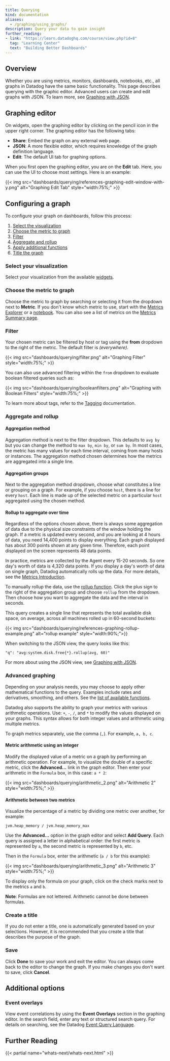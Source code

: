 ```yaml
---
title: Querying
kind: documentation
aliases:
  - /graphing/using_graphs/
description: Query your data to gain insight
further_reading:
- link: "https://learn.datadoghq.com/course/view.php?id=8"
  tag: "Learning Center"
  text: "Building Better Dashboards"
---
```


## Overview

Whether you are using metrics, monitors, dashboards, notebooks, etc., all graphs in Datadog have the same basic functionality. This page describes querying with the graphic editor. Advanced users can create and edit graphs with JSON. To learn more, see [Graphing with JSON][1].

## Graphing editor

On widgets, open the graphing editor by clicking on the pencil icon in the upper right corner. The graphing editor has the following tabs:

* **Share**: Embed the graph on any external web page.
* **JSON**: A more flexible editor, which requires knowledge of the graph definition language.
* **Edit**: The default UI tab for graphing options.

When you first open the graphing editor, you are on the **Edit** tab. Here, you can use the UI to choose most settings. Here is an example:

{{< img src="dashboards/querying/references-graphing-edit-window-with-y.png" alt="Graphing Edit Tab"  style="width:75%;" >}}

## Configuring a graph

To configure your graph on dashboards, follow this process:

1. [Select the visualization](#select-your-visualization)
2. [Choose the metric to graph](#choose-the-metric-to-graph)
3. [Filter](#filter)
4. [Aggregate and rollup](#aggregate-and-rollup)
5. [Apply additional functions](#advanced-graphing)
6. [Title the graph](#create-a-title)

### Select your visualization

Select your visualization from the available [widgets][2].

### Choose the metric to graph

Choose the metric to graph by searching or selecting it from the dropdown next to **Metric**. If you don't know which metric to use, start with the [Metrics Explorer][3] or a [notebook][4]. You can also see a list of metrics on the [Metrics Summary page][5].

### Filter

Your chosen metric can be filtered by host or tag using the **from** dropdown to the right of the metric. The default filter is *(everywhere)*. 

{{< img src="dashboards/querying/filter.png" alt="Graphing Filter"  style="width:75%;" >}}

You can also use advanced filtering within the `from` dropdown to evaluate boolean filtered queries such as:

{{< img src="dashboards/querying/booleanfilters.png" alt="Graphing with Boolean Filters"  style="width:75%;" >}}

To learn more about tags, refer to the [Tagging][6] documentation.

### Aggregate and rollup

#### Aggregation method

Aggregation method is next to the filter dropdown. This defaults to `avg by` but you can change the method to `max by`, `min by`, or `sum by`. In most cases, the metric has many values for each time interval, coming from many hosts or instances. The aggregation method chosen determines how the metrics are aggregated into a single line.

#### Aggregation groups

Next to the aggregation method dropdown, choose what constitutes a line or grouping on a graph. For example, if you choose `host`, there is a line for every `host`. Each line is made up of the selected metric on a particular `host` aggregated using the chosen method.

#### Rollup to aggregate over time

Regardless of the options chosen above, there is always some aggregation of data due to the physical size constraints of the window holding the graph. If a metric is updated every second, and you are looking at 4 hours of data, you need 14,400 points to display everything. Each graph displayed has about 300 points shown at any given time. Therefore, each point displayed on the screen represents 48 data points.

In practice, metrics are collected by the Agent every 15-20 seconds. So one day's worth of data is 4,320 data points. If you display a day's worth of data on single graph, Datadog automatically rolls up the data. For more details, see the [Metrics Introduction][7].

To manually rollup the data, use the [rollup function][8]. Click the plus sign to the right of the aggregation group and choose `rollup` from the dropdown. Then choose how you want to aggregate the data and the interval in seconds.

This query creates a single line that represents the total available disk space, on average, across all machines rolled up in 60-second buckets:

{{< img src="dashboards/querying/references-graphing-rollup-example.png" alt="rollup example"  style="width:90%;">}}

When switching to the JSON view, the query looks like this:

```text
"q": "avg:system.disk.free{*}.rollup(avg, 60)"
```

For more about using the JSON view, see [Graphing with JSON][1].

### Advanced graphing

Depending on your analysis needs, you may choose to apply other mathematical functions to the query. Examples include rates and derivatives, smoothing, and others. See the [list of available functions][9].

Datadog also supports the ability to graph your metrics with various arithmetic operations. Use: `+`, `-`, `/`, and `*` to modify the values displayed on your graphs. This syntax allows for both integer values and arithmetic using multiple metrics.

To graph metrics separately, use the comma (`,`). For example, `a, b, c`.

#### Metric arithmetic using an integer

Modify the displayed value of a metric on a graph by performing an arithmetic operation. For example, to visualize the double of a specific metric, click the **Advanced...** link in the graph editor. Then enter your arithmetic in the `Formula` box, in this case: `a * 2`:

{{< img src="dashboards/querying/arithmetic_2.png" alt="Arithmetic 2"  style="width:75%;" >}}

#### Arithmetic between two metrics

Visualize the percentage of a metric by dividing one metric over another, for example:

```text
jvm.heap_memory / jvm.heap_memory_max
```

Use the **Advanced...** option in the graph editor and select **Add Query**. Each query is assigned a letter in alphabetical order: the first metric is represented by `a`, the second metric is represented by `b`, etc.

Then in the `Formula` box, enter the arithmetic (`a / b` for this example):

{{< img src="dashboards/querying/arithmetic_3.png" alt="Arithmetic 3"  style="width:75%;" >}}

To display only the formula on your graph, click on the check marks next to the metrics `a` and `b`.

**Note**: Formulas are not lettered. Arithmetic cannot be done between formulas.

### Create a title

If you do not enter a title, one is automatically generated based on your selections. However, it is recommended that you create a title that describes the purpose of the graph.

### Save

Click **Done** to save your work and exit the editor. You can always come back to the editor to change the graph. If you make changes you don't want to save, click **Cancel**.

## Additional options

### Event overlays

View event correlations by using the **Event Overlays** section in the graphing editor. In the search field, enter any text or structured search query. For details on searching, see the Datadog [Event Query Language][10].

## Further Reading

{{< partial name="whats-next/whats-next.html" >}}

[1]: /dashboards/graphing_json/
[2]: /dashboards/widgets/
[3]: https://app.datadoghq.com/metric/explorer
[4]: https://app.datadoghq.com/notebook/list
[5]: https://app.datadoghq.com/metric/summary
[6]: /getting_started/tagging/
[7]: /metrics/introduction/
[8]: /dashboards/functions/rollup/
[9]: /dashboards/functions/#apply-functions-optional
[10]: /events/#event-query-language
